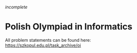 *incomplete*

# Polish Olympiad in Informatics
All problem statements can be found here:
https://szkopul.edu.pl/task_archive/oi
